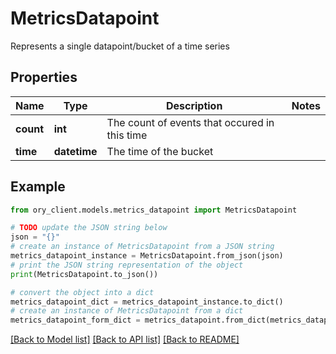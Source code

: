 # MetricsDatapoint

Represents a single datapoint/bucket of a time series

## Properties

Name | Type | Description | Notes
------------ | ------------- | ------------- | -------------
**count** | **int** | The count of events that occured in this time | 
**time** | **datetime** | The time of the bucket | 

## Example

```python
from ory_client.models.metrics_datapoint import MetricsDatapoint

# TODO update the JSON string below
json = "{}"
# create an instance of MetricsDatapoint from a JSON string
metrics_datapoint_instance = MetricsDatapoint.from_json(json)
# print the JSON string representation of the object
print(MetricsDatapoint.to_json())

# convert the object into a dict
metrics_datapoint_dict = metrics_datapoint_instance.to_dict()
# create an instance of MetricsDatapoint from a dict
metrics_datapoint_form_dict = metrics_datapoint.from_dict(metrics_datapoint_dict)
```
[[Back to Model list]](../README.md#documentation-for-models) [[Back to API list]](../README.md#documentation-for-api-endpoints) [[Back to README]](../README.md)


